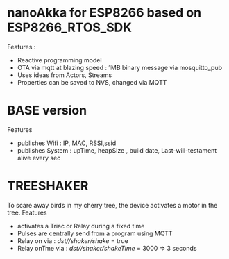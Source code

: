 # nanoAkka for ESP8266 based on ESP8266_RTOS_SDK
Features :
- Reactive programming model
- OTA via mqtt at blazing speed : 1MB binary message via mosquitto_pub
- Uses ideas from Actors, Streams
- Properties can be saved to NVS, changed via MQTT 
# BASE version
Features 
- publishes Wifi : IP, MAC, RSSI,ssid 
- publishes System : upTime, heapSize , build date, Last-will-testament alive every sec
# TREESHAKER 
To scare away birds in my cherry tree, the device activates a motor in the tree.
Features 
- activates a Triac or Relay during a fixed time
- Pulses are centrally send from a program using MQTT
- Relay on via : *dst/<host>/shaker/shake* = true
- Relay onTme via : *dst/<host>/shaker/shakeTime* = 3000 => 3 seconds 
